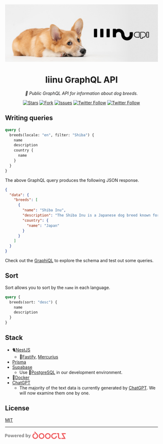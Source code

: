 ![Iiinu API](./docs/logo.png)

<h1 align="center">Iiinu GraphQL API</h1>

<p align="center"><em>🐶 Public GraphQL API for information about dog breeds.</em></p>

<div align="center">

[![Stars](https://img.shields.io/github/stars/doocts/api.iiinu.io?style=flat-square)](https://github.com/doocts/api.iiinu.io/stargazers)
[![Fork](https://img.shields.io/github/forks/doocts/api.iiinu.io?style=flat-square)](https://github.com/doocts/api.iiinu.io/fork)
[![Issues](https://img.shields.io/github/issues/doocts/api.iiinu.io?style=flat-square)](https://github.com/doocts/api.iiinu.io/issues/new)
[![Twitter Follow](https://img.shields.io/twitter/follow/doocts?style=social)](https://twitter.com/doocts)
[![Twitter Follow](https://img.shields.io/twitter/follow/moro_is?style=social)](https://twitter.com/moro_is)

</div>

## Writing queries

```graphql
query {
  breeds(locale: "en", filter: "Shiba") {
    name
    description
    country {
      name
    }
  }
}
```

The above GraphQL query produces the following JSON response.

```json
{
  "data": {
    "breeds": [
      {
        "name": "Shiba Inu",
        "description": "The Shiba Inu is a Japanese dog breed known for their spirited personality and distinctive appearance. They require exercise and socialization, and can be prone to genetic diseases such as hip dysplasia and progressive retinal atrophy. Breeders should screen for these conditions and potential owners should ask for health clearances.",
        "country": {
          "name": "Japan"
        }
      }
    ]
  }
}
```

Check out the [GraphiQL](https://api.iiinu.io/graphiql) to explore the schema and test out some queries.

## Sort

Sort allows you to sort by the `name` in each language.

```graphql
query {
  breeds(sort: "desc") {
    name
    description
  }
}
```

## Stack

- 🐈[NestJS](https://nestjs.com/)
  - 🐆[Fastify](https://fastify.dev/), [Mercurius](https://mercurius.dev/)
- [Prisma](https://www.prisma.io/)
- [Supabase](https://supabase.com/)
  - Use 🐘[PostgreSQL](https://www.postgresql.org/) in our development environment.
- 🐋[Docker](https://www.docker.com/)
- [ChatGPT](https://chat.openai.com/)
  - The majority of the text data is currently generated by [ChatGPT](https://chat.openai.com/). We will now examine them one by one.

## License

[MIT](./LICENSE)

---

<a href="https://doocts.com" title="Doocts Inc"><img src="./docs/doocts.png" alt="Powered by Doocts Inc" width="200"/></a>
